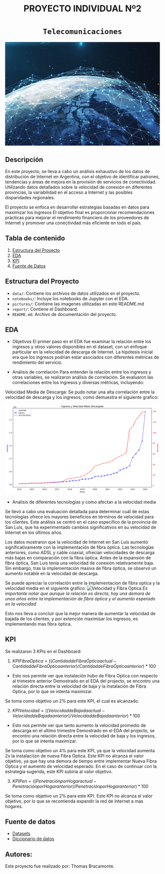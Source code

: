 <h1 align='center'>
 <b>PROYECTO INDIVIDUAL Nº2</b>
</h1>

# <h1 align="center">**`Telecomunicaciones`**</h1>

<p align='center'>
<img src="./pictures/banner.jpg" >
<p>

## Descripción
En este proyecto, se lleva a cabo un análisis exhaustivo de los datos de distribución de Internet en Argentina, con el objetivo de identificar patrones, tendencias y áreas de mejora en la provisión de servicios de conectividad. Utilizando datos detallados sobre la velocidad de conexión en diferentes provincias, la variabilidad en el acceso a Internet y las posibles disparidades regionales.

El proyecto se enfoca en desarrollar estrategias basadas en datos para maximizar los ingresos El objetivo final es proporcionar recomendaciones prácticas para mejorar el rendimiento financiero de los proveedores de Internet y promover una conectividad más eficiente en todo el país.

## Tabla de contenido
1. [Estructura del Proyecto](#estructura-del-proyecto)
2. [EDA](#EDA)
3. [KPI](#KPI)
4. [Fuente de Datos](#fuente-de-datos)



## Estructura del Proyecto
- `data/`: Contiene los archivos de datos utilizados en el proyecto.
- `notebooks/`: Incluye los notebooks de Jupyter con el EDA.
- `pictures/`: Contiene las imagenes utilizadas en este README.md
- `report/`: Contiene el Dashboard.
- `README.md`: Archivo de documentación del proyecto.

## EDA

- Objetivos
El primer paso en el EDA fue examinar la relación entre los ingresos y otros valores disponibles en el dataset, con un enfoque particular en la velocidad de descarga de Internet. La hipótesis inicial era que los ingresos podrían estar asociados con diferentes métricas de rendimiento del servicio.

- Analisis de correlación
Para entender la relación entre los ingresos y otras variables, se realizaron análisis de correlación. Se evaluaron las correlaciones entre los ingresos y diversas métricas, incluyendo:

Velocidad Media de Descarga: Se pudo notar una alta correlación entre la velocidad de descarga y los ingresos, como demuestra el siguiente grafico:

![Ingresos y Velocidad](./pictures/Ingresos%20y%20Velocidad%20Media%20Descargada.png)

- Analisis de diferentes tecnologias y como afectan a la velocidad media

Se llevó a cabo una evaluación detallada para determinar cuál de estas tecnologías ofrece los mayores beneficios en términos de velocidad para los clientes. Este análisis se centró en el caso específico de la provincia de San Luis, que ha experimentado cambios significativos en su velocidad de Internet en los últimos años.

Los datos mostraron que la velocidad de Internet en San Luis aumentó significativamente con la implementación de fibra óptica. Las tecnologías anteriores, como ADSL y cable coaxial, ofrecían velocidades de descarga más bajas en comparación con la fibra óptica.  Antes de la expansión de fibra óptica, San Luis tenía una velocidad de conexión relativamente baja. Sin embargo, tras la implementación masiva de fibra óptica, se observó un aumento notable en la velocidad de descarga.

Se puede apreciar la correlación entre la implementacion de fibra optica y la velocidad media en el siguiente grafico:
![Velocidad y Fibra Optica](./pictures/Velocidad%20de%20Bajada%20y%20Fibra%20%C3%93ptica%20en%20San%20Luis.png)
*Es importante notar que aunque la relación es directa, hay una demora de unos años entre la implementación de fibra óptica y el aumento esperado en la velocidad*

Esto nos lleva a concluir que la mejor manera de aumentar la velocidad de bajada de los clientes, y por extención maximisar los ingresos, es implementando mas fibra óptica.

## KPI
Se realizaron 3 KPIs en el Dashboard:

1. $`KPI Fibra Optica = ((Cantidad de Fibra Óptica actual - Cantidad de Fibra Óptica anterior) / Cantidad de Fibra Óptica anterior) * 100`$

- Esto nos permite ver que instalación hubo de Fibra Optica con respecto al trimestre anterior
Demostrado en el EDA del projecto, se encontro una relación directa entre la velocidad de baja y la instalación de Fibra Optica, por lo que se intenta maximizar.

Se toma como objetivo un 2% para este KPI, el cual es alcanzado.

2. $`KPI Velocidad = ((Velocidad de Bajada actual - Velocidad de Bajada anterior) / Velocidad de Bajada anterior) * 100`$

- Esto nos permite ver que tanto aumento la velocidad promedio de descarga en el ultimo trimestre
Demostrado en el EDA del projecto, se encontro una relación directa entre la velocidad de baja y los ingresos, por lo que se intenta maximizar.

Se toma como objetivo un 4% para este KPI, ya que la velocidad aumenta 2x la instalaci{on de nueva Fibra Optica.
Este KPI no alcanza el valor objetivo, ya que hay una demora de tiempo entre implementar Nueva Fibra Óptica y el aumento de velocidad esperado.
En el caso de continuar con la estrategia sugerida, este KPI subiria al valor objetivo.

3. $`KPI Pen = ((Penetración por Hogar actual - Penetración por Hogar anterior) / Penetración por Hogar anterior) * 100`$

Se toma como objetivo un 2% para este KPI.
Este KPI no alcanza el valor objetivo, por lo que se recomienda expandir la red de internet a mas hogares.

## **Fuente de datos**
- [Datasets](https://indicadores.enacom.gob.ar/datos-abiertos)
- [Diccionario de datos](https://docs.google.com/document/d/1BYW0vT_DNIjjKM9v4hNg5KmqjRNOc7OBB1jCXc80gnI/edit#heading=h.hjukififf3ol)
 
## Autores:
Este proyecto fue realizado por: Thomas Bracamonte.
<br/>